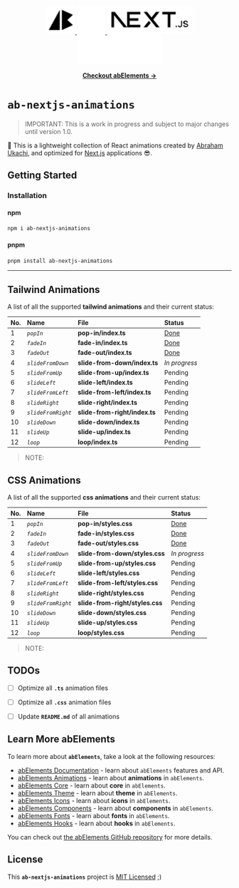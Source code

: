 <p align="center">
  <!-- Ab - Logo - Light Mode --> 
  <a href="https://abraham-ukachi.vercel.app/#gh-light-mode-only" target="_blank">
    <img src="./.github/ab-logo-light.svg" alt="Ab Logo on Light" width="64" height="64" />
  </a>

  <!-- Ab - Logo - Dark Mode --> 
  <a href="https://abraham-ukachi.vercel.app/#gh-dark-mode-only" target="_blank">
    <img src="./.github/ab-logo-dark.svg" alt="Ab Logo on Dark" width="64" height="64" />
  </a>

  <!-- Next.js - Logo Name - Light Mode -->
  <a href="https://nextjs.org/#gh-light-mode-only" target="_blank">
    <img src="./.github/nextjs-logoname-light.svg" alt="Next.js LogoName on Light" width="192" height="64" />
  </a>

  <!-- Next.js - Logo Name - Dark Mode -->
  <a href="https://nextjs.org/#gh-dark-mode-only" target="_blank">
    <img src="./.github/nextjs-logoname-dark.svg" alt="Next.js LogoName on Dark" width="192" height="64" />
  </a>

</p>


<p align="center">
    <a href="https://ab-elements.vercel.app/docs/animations" target="_blank"><b>Checkout abElements &rarr;</b></a>
</p>


# `ab-nextjs-animations`

> IMPORTANT: This is a work in progress and subject to major changes until version 1.0.


💫 This is a lightweight collection of React animations created by [Abraham Ukachi](https://github.com/abraham-ukachi), and optimized for [Next.js](https://nextjs.org/docs) applications 😎. 



## Getting Started

### Installation

#### npm

```bash
npm i ab-nextjs-animations
```

#### pnpm

```bash
pnpm install ab-nextjs-animations
```

---


## Tailwind Animations

A list of all the supported **tailwind animations** and their current status:

| No. | Name | File | Status |
|:----|:-----|:-----|:-------|
| 1 | *`popIn`* | **pop-in/index.ts** | [Done](./pop-in/index.ts) |
| 2 | *`fadeIn`* | **fade-in/index.ts** | [Done](./fade-in/index.ts) |
| 3 | *`fadeOut`* | **fade-out/index.ts** | [Done](./fade-out/index.ts) |
| 4 | *`slideFromDown`* | **slide-from-down/index.ts** | *In progress* |
| 5 | *`slideFromUp`* | **slide-from-up/index.ts** | Pending |
| 6 | *`slideLeft`* | **slide-left/index.ts** | Pending |
| 7 | *`slideFromLeft`* | **slide-from-left/index.ts** | Pending |
| 8 | *`slideRight`* | **slide-right/index.ts** | Pending |
| 9 | *`slideFromRight`* | **slide-from-right/index.ts** | Pending |
| 10 | *`slideDown`* | **slide-down/index.ts** | Pending |
| 11 | *`slideUp`* | **slide-up/index.ts** | Pending |
| 12 | *`loop`* | **loop/index.ts** | Pending |

> NOTE:



## CSS Animations

A list of all the supported **css animations** and their current status:

| No. | Name | File | Status |
|:----|:-----|:-----|:-------
| 1 | *`popIn`* | **pop-in/styles.css** | [Done](./pop-in/styles.css) |
| 2 | *`fadeIn`* | **fade-in/styles.css** | [Done](./fade-in/styles.css) |
| 3 | *`fadeOut`* | **fade-out/styles.css** | [Done](./fade-out/styles.css) |
| 4 | *`slideFromDown`* | **slide-from-down/styles.css** | *In progress* |
| 5 | *`slideFromUp`* | **slide-from-up/styles.css** | Pending |
| 6 | *`slideLeft`* | **slide-left/styles.css** | Pending |
| 7 | *`slideFromLeft`* | **slide-from-left/styles.css** | Pending |
| 8 | *`slideRight`* | **slide-right/styles.css** | Pending |
| 9 | *`slideFromRight`* | **slide-from-right/styles.css** | Pending |
| 10 | *`slideDown`* | **slide-down/styles.css** | Pending |
| 11 | *`slideUp`* | **slide-up/styles.css** | Pending |
| 12 | *`loop`* | **loop/styles.css** | Pending |

> NOTE: 


## TODOs

- [ ] Optimize all **`.ts`** animation files
- [ ] Optimize all **`.css`** animation files
- [ ] Update **`README.md`** of all animations


## Learn More abElements

To learn more about **`abElements`**, take a look at the following resources:

- [abElements Documentation](https://ab-elements.vercel.app/docs) - learn about `abElements` features and API.
- [abElements Animations](https://ab-elements.vercel.app/docs/animations) - learn about **animations** in `abElements`.
- [abElements Core](https://ab-elements.vercel.app/docs/animations) - learn about **core** in `abElements`.
- [abElements Theme](https://ab-elements.vercel.app/docs/theme) - learn about **theme** in `abElements`.
- [abElements Icons](https://ab-elements.vercel.app/docs/icons) - learn about **icons** in `abElements`.
- [abElements Components](https://ab-elements.vercel.app/docs/components) - learn about **components** in `abElements`. 
- [abElements Fonts](https://ab-elements.vercel.app/docs/fonts) - learn about **fonts** in `abElements`. 
- [abElements Hooks](https://ab-elements.vercel.app/docs/hooks) - learn about **hooks** in `abElements`. 

You can check out [the abElements GitHub repository](https://github.com/abraham-ukachi/ab-elements-app) for more details.


## License

This **`ab-nextjs-animations`** project is [MIT Licensed](./LICENSE) ;)



